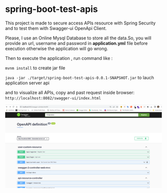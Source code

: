 # spring-boot-test-apis

This project is made to secure access APIs resource with Spring Security
and to test them with Swagger-ui OpenApi Client.

Please, I use an Online Mysql Database to store all the data.So, you will
provide an url, username and password in **application.yml** file before execution
otherwise the application will go wrong.

Then to execute the application , run command like :

`mvnm install` to create jar file

`java -jar ./target/spring-boot-test-apis-0.0.1-SNAPSHOT.jar` to lauch application server api

and to visualize all APIs, copy and past request inside browser:
`http://localhost:8082/swagger-ui/index.html`

![test.png](./test.PNG)
